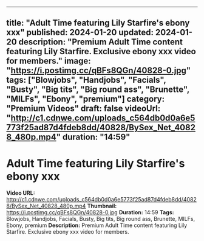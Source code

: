 
---
title: "Adult Time featuring Lily Starfire's ebony xxx"
published: 2024-01-20
updated: 2024-01-20
description: "Premium Adult Time content featuring Lily Starfire. Exclusive ebony xxx video for members."
image: "https://i.postimg.cc/qBFs8QGn/40828-0.jpg"
tags: ["Blowjobs", "Handjobs", "Facials", "Busty", "Big tits", "Big round ass", "Brunette", "MILFs", "Ebony", "premium"]
category: "Premium Videos"
draft: false
videoUrl: "http://c1.cdnwe.com/uploads_c564db0d0a6e5773f25ad87d4fdeb8dd/40828/BySex_Net_40828_480p.mp4"
duration: "14:59"
---

# Adult Time featuring Lily Starfire's ebony xxx

**Video URL:** http://c1.cdnwe.com/uploads_c564db0d0a6e5773f25ad87d4fdeb8dd/40828/BySex_Net_40828_480p.mp4
**Thumbnail:** https://i.postimg.cc/qBFs8QGn/40828-0.jpg
**Duration:** 14:59
**Tags:** Blowjobs, Handjobs, Facials, Busty, Big tits, Big round ass, Brunette, MILFs, Ebony, premium
**Description:** Premium Adult Time content featuring Lily Starfire. Exclusive ebony xxx video for members.
